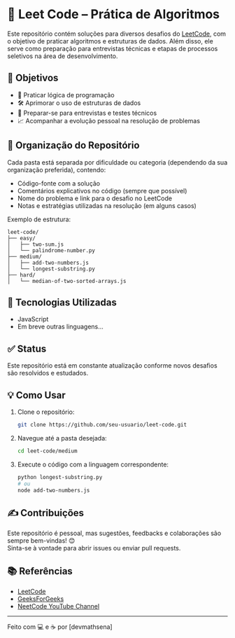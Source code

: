 # 🧠 Leet Code – Prática de Algoritmos

Este repositório contém soluções para diversos desafios do [LeetCode](https://leetcode.com/), com o objetivo de praticar algoritmos e estruturas de dados. Além disso, ele serve como preparação para entrevistas técnicas e etapas de processos seletivos na área de desenvolvimento.

## 🚀 Objetivos

- 🧪 Praticar lógica de programação
- 🛠️ Aprimorar o uso de estruturas de dados
- 🔎 Preparar-se para entrevistas e testes técnicos
- 📈 Acompanhar a evolução pessoal na resolução de problemas

## 📂 Organização do Repositório

Cada pasta está separada por dificuldade ou categoria (dependendo da sua organização preferida), contendo:

- Código-fonte com a solução
- Comentários explicativos no código (sempre que possível)
- Nome do problema e link para o desafio no LeetCode
- Notas e estratégias utilizadas na resolução (em alguns casos)

Exemplo de estrutura:
```
leet-code/
├── easy/
│   ├── two-sum.js
│   └── palindrome-number.py
├── medium/
│   ├── add-two-numbers.js
│   └── longest-substring.py
├── hard/
│   └── median-of-two-sorted-arrays.js
```

## 🧰 Tecnologias Utilizadas

- JavaScript
- Em breve outras linguagens...

## ✅ Status

Este repositório está em constante atualização conforme novos desafios são resolvidos e estudados.

## 💡 Como Usar

1. Clone o repositório:
   ```bash
   git clone https://github.com/seu-usuario/leet-code.git
   ```

2. Navegue até a pasta desejada:
   ```bash
   cd leet-code/medium
   ```

3. Execute o código com a linguagem correspondente:
   ```bash
   python longest-substring.py
   # ou
   node add-two-numbers.js
   ```

## ✍️ Contribuições

Este repositório é pessoal, mas sugestões, feedbacks e colaborações são sempre bem-vindas! 😊  
Sinta-se à vontade para abrir issues ou enviar pull requests.

## 📚 Referências

- [LeetCode](https://leetcode.com/)
- [GeeksForGeeks](https://www.geeksforgeeks.org/)
- [NeetCode YouTube Channel](https://www.youtube.com/c/NeetCode)

---

Feito com 💻 e ☕ por [devmathsena]
